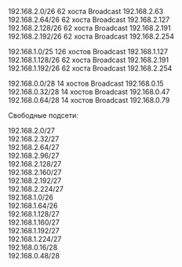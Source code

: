 
192.168.2.0/26 62 хоста Broadcast 192.168.2.63  
192.168.2.64/26 62 хоста Broadcast 192.168.2.127  
192.168.2.128/26 62 хоста Broadcast 192.168.2.191  
192.168.2.192/26 62 хоста Broadcast 192.168.2.254

192.168.1.0/25 126 хостов Broadcast 192.168.1.127  
192.168.1.128/26 62 хоста Broadcast 192.168.2.191  
192.168.1.192/26 62 хоста Broadcast 192.168.2.254

192.168.0.0/28 14 хостов Broadcast 192.168.0.15  
192.168.0.32/28 14 хостов Broadcast 192.168.0.47  
192.168.0.64/28 14 хостов Broadcast 192.168.0.79

Свободные подсети:

192.168.2.0/27  
192.168.2.32/27  
192.168.2.64/27  
192.168.2.96/27  
192.168.2.128/27  
192.168.2.160/27  
192.168.2.192/27  
192.168.2.224/27   
192.168.1.0/26  
192.168.1.64/26  
192.168.1.128/27  
192.168.1.160/27  
192.168.1.192/27  
192.168.1.224/27  
192.168.0.16/28  
192.168.0.48/28